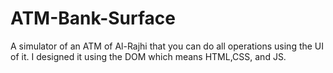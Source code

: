 # ATM-Bank-Surface
A simulator of an ATM of Al-Rajhi that you can do all operations using the UI of it. I designed it using the DOM which means HTML,CSS, and JS. 
